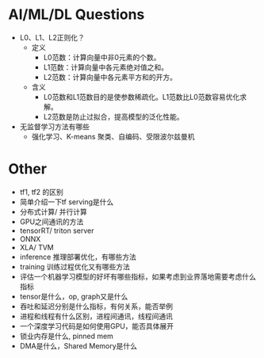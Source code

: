 # AI/ML/DL Questions
- L0、L1、L2正则化？
  - 定义
    - L0范数：计算向量中非0元素的个数。
    - L1范数：计算向量中各元素绝对值之和。
    - L2范数：计算向量中各元素平方和的开方。
  - 含义
    - L0范数和L1范数目的是使参数稀疏化。L1范数比L0范数容易优化求解。
    - L2范数是防止过拟合，提高模型的泛化性能。 
- 无监督学习方法有哪些
  - 强化学习、K-means 聚类、自编码、受限波尔兹曼机



# Other
- tf1, tf2 的区别
- 简单介绍一下tf serving是什么
- 分布式计算/ 并行计算
- GPU之间通讯的方法
- tensorRT/ triton server
- ONNX
- XLA/ TVM
- inference 推理部署优化，有哪些方法
- training 训练过程优化又有哪些方法
- 评估一个机器学习模型的好坏有哪些指标，如果考虑到业界落地需要考虑什么指标
- tensor是什么，op, graph又是什么
- 吞吐和延迟分别是什么指标，有何关系，能否举例
- 进程和线程有什么区别，进程间通讯，线程间通讯
- 一个深度学习代码是如何使用GPU，能否具体展开
- 锁业内存是什么, pinned mem
- DMA是什么，Shared Memory是什么

